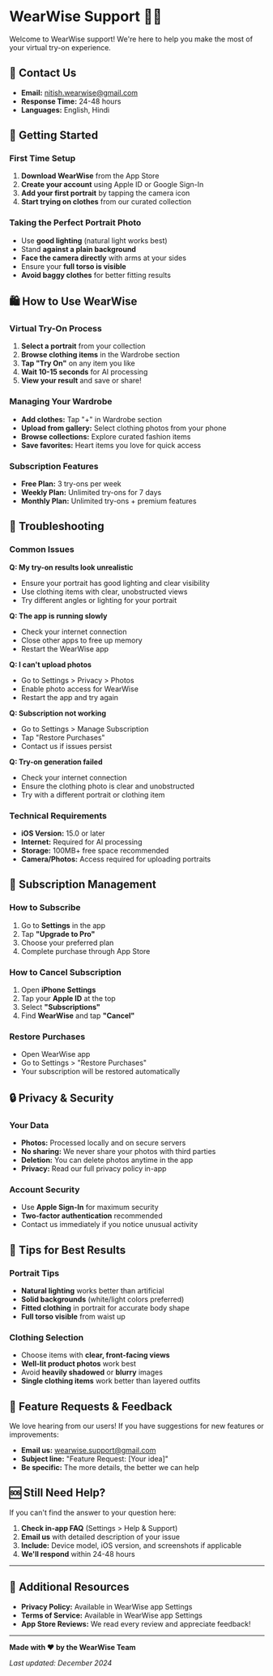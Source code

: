 # WearWise Support 👗✨

Welcome to WearWise support! We're here to help you make the most of your virtual try-on experience.

## 📧 Contact Us
- **Email:** nitish.wearwise@gmail.com
- **Response Time:** 24-48 hours
- **Languages:** English, Hindi

## 🚀 Getting Started

### First Time Setup
1. **Download WearWise** from the App Store
2. **Create your account** using Apple ID or Google Sign-In
3. **Add your first portrait** by tapping the camera icon
4. **Start trying on clothes** from our curated collection

### Taking the Perfect Portrait Photo
- Use **good lighting** (natural light works best)
- Stand **against a plain background**
- **Face the camera directly** with arms at your sides
- Ensure your **full torso is visible**
- **Avoid baggy clothes** for better fitting results

## 🛍️ How to Use WearWise

### Virtual Try-On Process
1. **Select a portrait** from your collection
2. **Browse clothing items** in the Wardrobe section
3. **Tap "Try On"** on any item you like
4. **Wait 10-15 seconds** for AI processing
5. **View your result** and save or share!

### Managing Your Wardrobe
- **Add clothes:** Tap "+" in Wardrobe section
- **Upload from gallery:** Select clothing photos from your phone
- **Browse collections:** Explore curated fashion items
- **Save favorites:** Heart items you love for quick access

### Subscription Features
- **Free Plan:** 3 try-ons per week
- **Weekly Plan:** Unlimited try-ons for 7 days
- **Monthly Plan:** Unlimited try-ons + premium features

## 🔧 Troubleshooting

### Common Issues

**Q: My try-on results look unrealistic**
- Ensure your portrait has good lighting and clear visibility
- Use clothing items with clear, unobstructed views
- Try different angles or lighting for your portrait

**Q: The app is running slowly**
- Check your internet connection
- Close other apps to free up memory
- Restart the WearWise app

**Q: I can't upload photos**
- Go to Settings > Privacy > Photos
- Enable photo access for WearWise
- Restart the app and try again

**Q: Subscription not working**
- Go to Settings > Manage Subscription
- Tap "Restore Purchases"
- Contact us if issues persist

**Q: Try-on generation failed**
- Check your internet connection
- Ensure the clothing photo is clear and unobstructed
- Try with a different portrait or clothing item

### Technical Requirements
- **iOS Version:** 15.0 or later
- **Internet:** Required for AI processing
- **Storage:** 100MB+ free space recommended
- **Camera/Photos:** Access required for uploading portraits

## 💎 Subscription Management

### How to Subscribe
1. Go to **Settings** in the app
2. Tap **"Upgrade to Pro"**
3. Choose your preferred plan
4. Complete purchase through App Store

### How to Cancel Subscription
1. Open **iPhone Settings**
2. Tap your **Apple ID** at the top
3. Select **"Subscriptions"**
4. Find **WearWise** and tap **"Cancel"**

### Restore Purchases
- Open WearWise app
- Go to Settings > "Restore Purchases"
- Your subscription will be restored automatically

## 🔒 Privacy & Security

### Your Data
- **Photos:** Processed locally and on secure servers
- **No sharing:** We never share your photos with third parties
- **Deletion:** You can delete photos anytime in the app
- **Privacy:** Read our full privacy policy in-app

### Account Security
- Use **Apple Sign-In** for maximum security
- **Two-factor authentication** recommended
- Contact us immediately if you notice unusual activity

## 🎯 Tips for Best Results

### Portrait Tips
- **Natural lighting** works better than artificial
- **Solid backgrounds** (white/light colors preferred)
- **Fitted clothing** in portrait for accurate body shape
- **Full torso visible** from waist up

### Clothing Selection
- Choose items with **clear, front-facing views**
- **Well-lit product photos** work best
- Avoid **heavily shadowed** or **blurry** images
- **Single clothing items** work better than layered outfits

## 📱 Feature Requests & Feedback

We love hearing from our users! If you have suggestions for new features or improvements:

- **Email us:** wearwise.support@gmail.com
- **Subject line:** "Feature Request: [Your idea]"
- **Be specific:** The more details, the better we can help

## 🆘 Still Need Help?

If you can't find the answer to your question here:

1. **Check in-app FAQ** (Settings > Help & Support)
2. **Email us** with detailed description of your issue
3. **Include:** Device model, iOS version, and screenshots if applicable
4. **We'll respond** within 24-48 hours

---

## 📄 Additional Resources

- **Privacy Policy:** Available in WearWise app Settings
- **Terms of Service:** Available in WearWise app Settings
- **App Store Reviews:** We read every review and appreciate feedback!

---

**Made with ❤️ by the WearWise Team**

*Last updated: December 2024*
